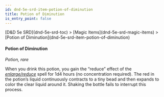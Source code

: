 ```yaml
---
id: dnd-5e-srd-item-potion-of-diminution
title: Potion of Diminution
is_entry_point: false
---
```


<breadcrumb>
[D&D 5e SRD](dnd-5e-srd-toc) >  [Magic Items](dnd-5e-srd-magic-items) > [Potion of Diminution](dnd-5e-srd-item-potion-of-diminution)
</breadcrumb>

#### Potion of Diminution

*Potion, rare*

When you drink this potion, you gain the “reduce” effect of the [*enlarge/reduce*](dnd-5e-srd-spell-enlarge-reduce) spell for 1d4 hours (no concentration required). The red in the potion’s liquid continuously contracts to a tiny bead and then expands to color the clear liquid around it. Shaking the bottle fails to interrupt this process.

